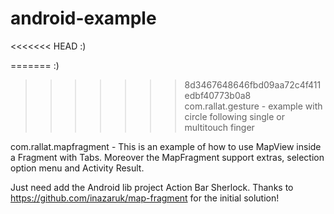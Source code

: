 android-example
===============
<<<<<<< HEAD
:)

=======
 :)
 
>>>>>>> 8d3467648646fbd09aa72c4f411edbf40773b0a8
com.rallat.gesture - example with circle following single or multitouch finger

com.rallat.mapfragment - This is an example of how to use MapView inside a Fragment with Tabs. Moreover the MapFragment support extras, selection option menu and Activity Result.

Just need add the Android lib project Action Bar Sherlock.
Thanks to https://github.com/inazaruk/map-fragment for the initial solution!
